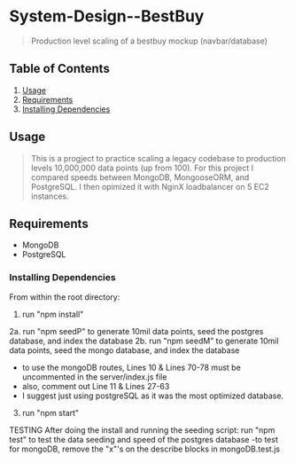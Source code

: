 # System-Design--BestBuy


> Production level scaling of a bestbuy mockup (navbar/database)


## Table of Contents

1. [Usage](#Usage)
1. [Requirements](#requirements)
1. [Installing Dependencies](#Installing)

## Usage

> This is a progject to practice scaling a legacy codebase to production levels 10,000,000 data points (up from 100). For this project I compared speeds between MongoDB, MongooseORM, and PostgreSQL. I then opimized it with NginX loadbalancer on 5 EC2 instances.

## Requirements

- MongoDB
- PostgreSQL


### Installing Dependencies

From within the root directory:

1. run "npm install"

2a. run "npm seedP" to generate 10mil data points, seed the postgres database, and index the database
2b. run "npm seedM" to generate 10mil data points, seed the mongo database, and index the database
- to use the mongoDB routes, Lines 10 & Lines 70-78 must be uncommented in the server/index.js file
- also, comment out Line 11 & Lines 27-63
- I suggest just using postgreSQL as it was the most optimized database.

3. run "npm start"

TESTING
After doing the install and running the seeding script:
run "npm test" to test the data seeding and speed of the postgres database
-to test for mongoDB, remove the "x"'s on the describe blocks in mongoDB.test.js

